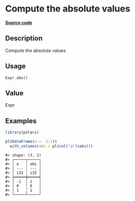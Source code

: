 

# Compute the absolute values

[**Source code**](https://github.com/pola-rs/r-polars/tree/d562252dbb77de7e06ca3e6150d74a2c709763bc/R/after-wrappers.R#L20)

## Description

Compute the absolute values

## Usage

<pre><code class='language-R'>Expr_abs()
</code></pre>

## Value

Expr

## Examples

``` r
library(polars)

pl$DataFrame(a = -1:1)$
  with_columns(abs = pl$col("a")$abs())
```

    #> shape: (3, 2)
    #> ┌─────┬─────┐
    #> │ a   ┆ abs │
    #> │ --- ┆ --- │
    #> │ i32 ┆ i32 │
    #> ╞═════╪═════╡
    #> │ -1  ┆ 1   │
    #> │ 0   ┆ 0   │
    #> │ 1   ┆ 1   │
    #> └─────┴─────┘
